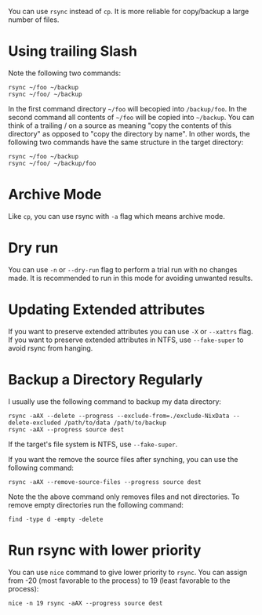 You can use `rsync` instead of `cp`. It is more reliable for copy/backup a large number of files.

# Using trailing Slash

Note the following two commands:

```
rsync ~/foo ~/backup
rsync ~/foo/ ~/backup
```

In the first command directory `~/foo` will becopied into `/backup/foo`. In the second command all contents of `~/foo` will be copied into `~/backup`. You can think of a trailing / on a source as meaning "copy the contents of this directory" as opposed to "copy the directory by name". In other words, the following two commands have the same structure in the target directory:

```
rsync ~/foo ~/backup
rsync ~/foo/ ~/backup/foo
```

# Archive Mode

Like `cp`, you can use rsync with `-a` flag which means archive mode.

# Dry run

You can use `-n` or `--dry-run` flag to perform a trial run with no changes made. It is recommended to run in this mode for avoiding unwanted results.

# Updating Extended attributes

If you want to preserve extended attributes you can use `-X` or `--xattrs` flag. If you want to preserve extended attributes in NTFS, use `--fake-super` to avoid rsync from hanging.

# Backup a Directory Regularly

I usually use the following command to backup my data directory:

```
rsync -aAX --delete --progress --exclude-from=./exclude-NixData --delete-excluded /path/to/data /path/to/backup 
rsync -aAX --progress source dest
```

If the target's file system is NTFS, use `--fake-super`.

If you want the remove the source files after synching, you can use the following command:

```
rsync -aAX --remove-source-files --progress source dest
```
Note the the above command only removes files and not directories. To remove empty directories run the following command:

```
find -type d -empty -delete
```

# Run rsync with lower priority

You can use `nice` command to give lower priority to `rsync`. You can assign from -20 (most favorable to the process) to 19 (least favorable to the process):

```
nice -n 19 rsync -aAX --progress source dest

```

